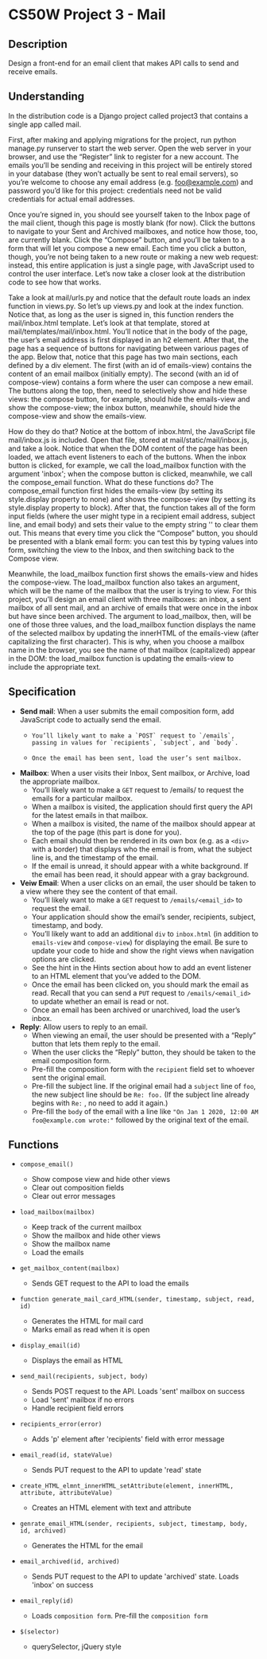   # CS50W Project 3 - Mail
  ## Description
  Design a front-end for an email client that makes API calls to send and receive emails.
  ## Understanding
  In the distribution code is a Django project called project3 that contains a single app called mail.

  First, after making and applying migrations for the project, run python manage.py runserver to start the web server. Open the web server in your browser, and use the “Register” link to register for a new account. The emails you’ll be sending and receiving in this project will be entirely stored in your database (they won’t actually be sent to real email servers), so you’re welcome to choose any email address (e.g. foo@example.com) and password you’d like for this project: credentials need not be valid credentials for actual email addresses.

  Once you’re signed in, you should see yourself taken to the Inbox page of the mail client, though this page is mostly blank (for now). Click the buttons to navigate to your Sent and Archived mailboxes, and notice how those, too, are currently blank. Click the “Compose” button, and you’ll be taken to a form that will let you compose a new email. Each time you click a button, though, you’re not being taken to a new route or making a new web request: instead, this entire application is just a single page, with JavaScript used to control the user interface. Let’s now take a closer look at the distribution code to see how that works.

  Take a look at mail/urls.py and notice that the default route loads an index function in views.py. So let’s up views.py and look at the index function. Notice that, as long as the user is signed in, this function renders the mail/inbox.html template. Let’s look at that template, stored at mail/templates/mail/inbox.html. You’ll notice that in the body of the page, the user’s email address is first displayed in an h2 element. After that, the page has a sequence of buttons for navigating between various pages of the app. Below that, notice that this page has two main sections, each defined by a div element. The first (with an id of emails-view) contains the content of an email mailbox (initially empty). The second (with an id of compose-view) contains a form where the user can compose a new email. The buttons along the top, then, need to selectively show and hide these views: the compose button, for example, should hide the emails-view and show the compose-view; the inbox button, meanwhile, should hide the compose-view and show the emails-view.

  How do they do that? Notice at the bottom of inbox.html, the JavaScript file mail/inbox.js is included. Open that file, stored at mail/static/mail/inbox.js, and take a look. Notice that when the DOM content of the page has been loaded, we attach event listeners to each of the buttons. When the inbox button is clicked, for example, we call the load_mailbox function with the argument 'inbox'; when the compose button is clicked, meanwhile, we call the compose_email function. What do these functions do? The compose_email function first hides the emails-view (by setting its style.display property to none) and shows the compose-view (by setting its style.display property to block). After that, the function takes all of the form input fields (where the user might type in a recipient email address, subject line, and email body) and sets their value to the empty string '' to clear them out. This means that every time you click the “Compose” button, you should be presented with a blank email form: you can test this by typing values into form, switching the view to the Inbox, and then switching back to the Compose view.

  Meanwhile, the load_mailbox function first shows the emails-view and hides the compose-view. The load_mailbox function also takes an argument, which will be the name of the mailbox that the user is trying to view. For this project, you’ll design an email client with three mailboxes: an inbox, a sent mailbox of all sent mail, and an archive of emails that were once in the inbox but have since been archived. The argument to load_mailbox, then, will be one of those three values, and the load_mailbox function displays the name of the selected mailbox by updating the innerHTML of the emails-view (after capitalizing the first character). This is why, when you choose a mailbox name in the browser, you see the name of that mailbox (capitalized) appear in the DOM: the load_mailbox function is updating the emails-view to include the appropriate text.
  ## Specification
  * **Send mail**: When a user submits the email composition form, add JavaScript code to actually send the email.
      * 	You’ll likely want to make a `POST` request to `/emails`, passing in values for `recipients`, `subject`, and `body`.
      * 	Once the email has been sent, load the user’s sent mailbox.
  * **Mailbox**: When a user visits their Inbox, Sent mailbox, or Archive, load the appropriate mailbox.
      *  You’ll likely want to make a `GET` request to /emails/<mailbox> to request the emails for a particular mailbox.
      *  When a mailbox is visited, the application should first query the API for the latest emails in that mailbox.
      *  When a mailbox is visited, the name of the mailbox should appear at the top of the page (this part is done for you).
      *  Each email should then be rendered in its own box (e.g. as a `<div>` with a border) that displays who the email is from, what the subject line is, and the timestamp of the email.
      *  If the email is unread, it should appear with a white background. If the email has been read, it should appear with a gray background.
  * **Veiw Email**: When a user clicks on an email, the user should be taken to a view where they see the content of that email.
      * You’ll likely want to make a `GET` request to `/emails/<email_id>` to request the email.
      * Your application should show the email’s sender, recipients, subject, timestamp, and body.
      * You’ll likely want to add an additional `div` to `inbox.html` (in addition to `emails-view` and `compose-view`) for displaying the email. Be sure to update your code to hide and show the right views when navigation options are clicked.
      * See the hint in the Hints section about how to add an event listener to an HTML element that you’ve added to the DOM.
      * Once the email has been clicked on, you should mark the email as read. Recall that you can send a `PUT` request to `/emails/<email_id>` to update whether an email is read or not.
      * Once an email has been archived or unarchived, load the user’s inbox.
* **Reply**: Allow users to reply to an email.
	* When viewing an email, the user should be presented with a “Reply” button that lets them reply to the email.
	* When the user clicks the “Reply” button, they should be taken to the email composition form.
	* Pre-fill the composition form with the `recipient` field set to whoever sent the original email.
	* Pre-fill the subject line. If the original email had a `subject` line of `foo`, the new subject line should be `Re: foo.` (If the subject line already begins with `Re:` , no need to add it again.)
	* Pre-fill the `body` of the email with a line like `"On Jan 1 2020, 12:00 AM foo@example.com wrote:"` followed by the original text of the email.

## Functions
* `compose_email()`
	* Show compose view and hide other views
	* Clear out composition fields
	* Clear out error messages

* `load_mailbox(mailbox)`
	* Keep track of the current mailbox
	* Show the mailbox and hide other views
	* Show the mailbox name
	* Load the emails

* `get_mailbox_content(mailbox)`
	* Sends GET request to the API to load the emails 

* `function generate_mail_card_HTML(sender, timestamp, subject, read, id)`
	* Generates the HTML for mail card
	* Marks email as read when it is open

* `display_email(id)`
	* Displays the email as HTML

* `send_mail(recipients, subject, body)`
	* Sends POST request to the API. Loads 'sent' mailbox on success
	* Load 'sent' mailbox if no errors
	* Handle recipient field errors

* `recipients_error(error)`
	* Adds 'p' element after 'recipients' field with error message

* `email_read(id, stateValue)`
	* Sends PUT request to the API to update 'read' state

* `create_HTML_elmnt_innerHTML_setAttribute(element, innerHTML, attribute, attributeValue)`
	* Creates an HTML element with text and attribute

* `genrate_email_HTML(sender, recipients, subject, timestamp, body, id, archived)`
	* Generates the HTML for the email

* `email_archived(id, archived)`
	* Sends PUT request to the API to update 'archived' state. Loads 'inbox' on success
* `email_reply(id)`
	* Loads `composition form`. Pre-fill the `composition form`

* `$(selector)`
	* querySelector, jQuery style
